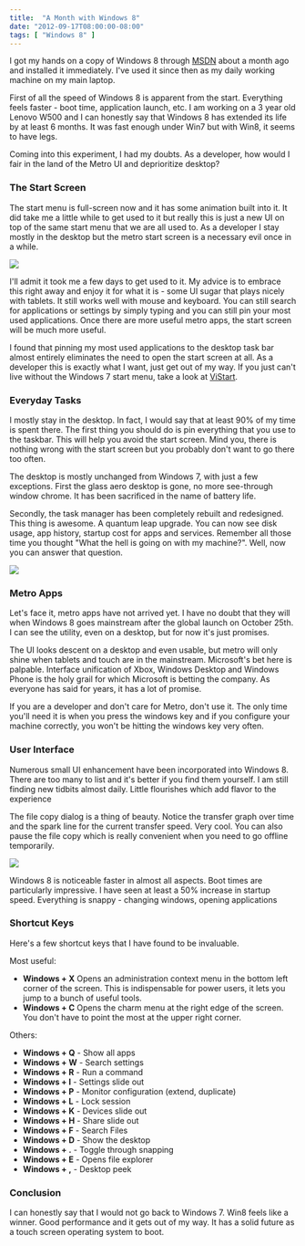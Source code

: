 ```yaml
---
title: 	"A Month with Windows 8"
date: "2012-09-17T08:00:00-08:00"
tags: [ "Windows 8" ]
---
```


I got my hands on a copy of Windows 8 through [MSDN](http://msdn.com) about a month ago and installed it immediately. I've used it since then as my daily working machine on my main laptop.

First of all the speed of Windows 8 is apparent from the start. Everything feels faster - boot time, application launch, etc. I am working on a 3 year old Lenovo W500 and I can honestly say that Windows 8 has extended its life by at least 6 months. It was fast enough under Win7 but with Win8, it seems to have legs.

Coming into this experiment, I had my doubts. As a developer, how would I fair in the land of the Metro UI and deprioritize desktop?


### The Start Screen
The start menu is full-screen now and it has some animation built into it. It did take me a little while to get used to it but really this is just a new UI on top of the same start menu that we are all used to. As a developer I stay mostly in the desktop but the metro start screen is a necessary evil once in a while. 

<div class="vinette"><img src="/images/start_screen.png" /></div>

I'll admit it took me a few days to get used to it. My advice is to embrace this right away and enjoy it for what it is - some UI sugar that plays nicely with tablets. It still works well with mouse and keyboard. You can still search for applications or settings by simply typing and you can still pin your most used applications. Once there are more useful metro apps, the start screen will be much more useful.

I found that pinning my most used applications to the desktop task bar almost entirely eliminates the need to open the start screen at all. As a developer this is exactly what I want, just get out of my way. If you just can't live without the Windows 7 start menu, take a look at [ViStart](http://lee-soft.com/vistart/).


### Everyday Tasks
I mostly stay in the desktop. In fact, I would say that at least 90% of my time is spent there. The first thing you should do is pin everything that you use to the taskbar. This will help you avoid the start screen. Mind you, there is nothing wrong with the start screen but you probably don't want to go there too often.

The desktop is mostly unchanged from Windows 7, with just a few exceptions. First the glass aero desktop is gone, no more see-through window chrome. It has been sacrificed in the name of battery life.

Secondly, the task manager has been completely rebuilt and redesigned. This thing is awesome. A quantum leap upgrade. You can now see disk usage, app history, startup cost for apps and services. Remember all those time you thought "What the hell is going on with my machine?". Well, now you can answer that question.

<div class="vinette"><img src="/images/task_manager.png" /></div>


### Metro Apps
Let's face it, metro apps have not arrived yet. I have no doubt that they will when Windows 8 goes mainstream after the global launch on October 25th. I can see the utility, even on a desktop, but for now it's just promises.

The UI looks descent on a desktop and even usable, but metro will only shine when tablets and touch are in the mainstream. Microsoft's bet here is palpable. Interface unification of Xbox, Windows Desktop and Windows Phone is the holy grail for which Microsoft is betting the company. As everyone has said for years, it has a lot of promise. 

If you are a developer and don't care for Metro, don't use it. The only time you'll need it is when you press the windows key and if you configure your machine correctly, you won't be hitting the windows key very often.


### User Interface
Numerous small UI enhancement have been incorporated into Windows 8. There are too many to list and it's better if you find them yourself. I am still finding new tidbits almost daily. Little flourishes which add flavor to the experience

The file copy dialog is a thing of beauty. Notice the transfer graph over time and the spark line for the current transfer speed. Very cool. You can also pause the file copy which is really convenient when you need to go offline temporarily.

<div class="vinette"><img src="/images/file_copy_dialog.png" /></div>

Windows 8 is noticeable faster in almost all aspects. Boot times are particularly impressive. I have seen at least a 50% increase in startup speed. Everything is snappy - changing windows, opening applications


### Shortcut Keys
Here's a few shortcut keys that I have found to be invaluable.

Most useful:

* __Windows + X__
Opens an administration context menu in the bottom left corner of the screen. This is indispensable for power users, it lets you jump to a bunch of useful tools.
* __Windows + C__
Opens the charm menu at the right edge of the screen. You don't have to point the most at the upper right corner.

Others:

* __Windows + Q__ - Show all apps
* __Windows + W__  - Search settings
* __Windows + R__ - Run a command
* __Windows + I__ - Settings slide out
* __Windows + P__ - Monitor configuration (extend, duplicate)
* __Windows + L__ - Lock session
* __Windows + K__ - Devices slide out
* __Windows + H__ - Share slide out
* __Windows + F__ - Search Files
* __Windows + D__ - Show the desktop
* __Windows + .__ - Toggle through snapping
* __Windows + E__ - Opens file explorer
* __Windows + ,__ - Desktop peek


### Conclusion
I can honestly say that I would not go back to Windows 7. Win8 feels like a winner. Good performance and it gets out of my way. It has a solid future as a touch screen operating system to boot.

